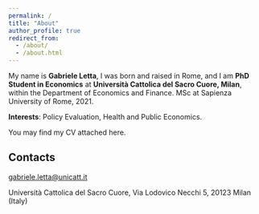 ```yaml
---
permalink: /
title: "About"
author_profile: true
redirect_from: 
  - /about/
  - /about.html
---
```

My name is **Gabriele Letta**, I was born and raised in Rome, and I am **PhD Student in Economics** at **Università Cattolica del Sacro Cuore, Milan**, within the Department of Economics and Finance. 
MSc at Sapienza University of Rome, 2021.

**Interests**: Policy Evaluation, Health and Public Economics.

You may find my CV attached here.

Contacts
------
[gabriele.letta@unicatt.it](mailto:gabriele.letta@unicatt.it)

Università Cattolica del Sacro Cuore, Via Lodovico Necchi 5, 20123 Milan (Italy)

